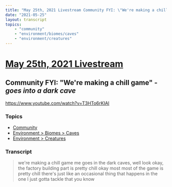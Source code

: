 ```yaml
---
title: "May 25th, 2021 Livestream Community FYI: \"We're making a chill game\" - *goes into a dark cave*"
date: "2021-05-25"
layout: transcript
topics:
    - "community"
    - "environment/biomes/caves"
    - "environment/creatures"
---
```

# [May 25th, 2021 Livestream](../2021-05-25.md)
## Community FYI: "We're making a chill game" - *goes into a dark cave*
https://www.youtube.com/watch?v=T3HTo6rKIAI

### Topics
* [Community](../topics/community.md)
* [Environment > Biomes > Caves](../topics/environment/biomes/caves.md)
* [Environment > Creatures](../topics/environment/creatures.md)

### Transcript

> we're making a chill game me goes in the dark caves, well look okay, the factory building part is pretty chill okay most most of the game is pretty chill there's just like an occasional thing that happens in the one I just gotta tackle that you know

